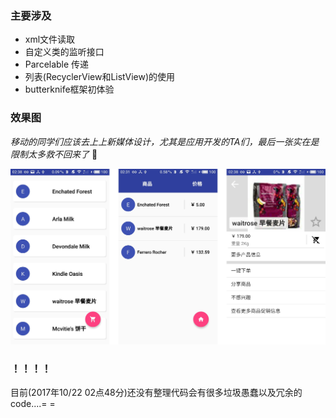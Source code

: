 ### 主要涉及

* xml文件读取
* 自定义类的监听接口
* Parcelable 传递
* 列表(RecyclerView和ListView)的使用
* butterknife框架初体验

### 效果图

*移动的同学们应该去上上新媒体设计，尤其是应用开发的TA们，最后一张实在是限制太多救不回来了* 🙂

![](img/v1.jpg)

### ！！！！

目前(2017年10/22   02点48分)还没有整理代码会有很多垃圾愚蠢以及冗余的code....= =
